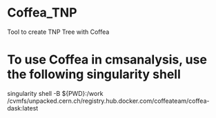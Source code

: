 # Coffea_TNP
Tool to create TNP Tree with Coffea

# To use Coffea in cmsanalysis, use the following singularity shell
singularity shell -B ${PWD}:/work /cvmfs/unpacked.cern.ch/registry.hub.docker.com/coffeateam/coffea-dask:latest
